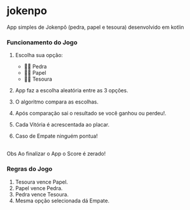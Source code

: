 # jokenpo
App simples de Jokenpô (pedra, papel e tesoura) desenvolvido em kotlin 


### Funcionamento  do Jogo
1. Escolha sua opção:
   *    ✊🏻 Pedra
   *    🤚🏻 Papel
   *    ✌🏻 Tesoura

2. App faz a escolha aleatória entre as 3 opções.
3. O algoritmo compara as escolhas.
4. Após comparação sai o resultado se você ganhou ou perdeu!.
5. Cada Vitória é acrescentada ao placar.
6. Caso de Empate ninguém pontua!

<br/>    
Obs Ao finalizar o App o Score é zerado!
<br/>

### Regras do Jogo
1. Tesoura vence Papel.
2. Papel vence Pedra.
3. Pedra vence Tesoura.
4. Mesma opção selecionada dá Empate.

[](/banner-jokenPo.png)

